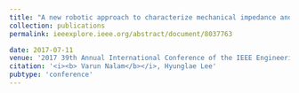 ```yaml
---
title: "A new robotic approach to characterize mechanical impedance and energetic passivity of the human ankle during standing"
collection: publications
permalink: ieeexplore.ieee.org/abstract/document/8037763

date: 2017-07-11
venue: '2017 39th Annual International Conference of the IEEE Engineering in Medicine and Biology Society (EMBC)'
citation: '<i><b> Varun Nalam</b></i>, Hyunglae Lee'
pubtype: 'conference'
---
```

